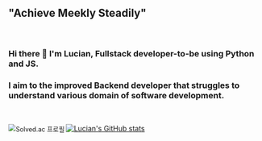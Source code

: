 ## "Achieve Meekly Steadily"

​    

### Hi there 👋 I'm Lucian, Fullstack developer-to-be using Python and JS. 

### I aim to the improved Backend developer that struggles to understand various domain of software development.

​    

<!--
**veluminous/veluminous** is a ✨ _special_ ✨ repository because its `README.md` (this file) appears on your GitHub profile.

Here are some ideas to get you started:

- 🔭 I’m currently working on ...
- 🌱 I’m currently learning ...
- 👯 I’m looking to collaborate on ...
- 🤔 I’m looking for help with ...
- 💬 Ask me about ...
- 📫 How to reach me: ...
- 😄 Pronouns: ...
- ⚡ Fun fact: ...
-->

[<img src="http://mazassumnida.wtf/api/v2/generate_badge?boj=sungyoon606" alt="Solved.ac
프로필" align="left" style="zoom:90%;" />](https://solved.ac/sungyoon606)

[<img src="https://github-readme-stats.vercel.app/api?username=veluminous&hide=stars,issues&show_icons=true" alt="Lucian's GitHub stats" />](https://github.com/anuraghazra/github-readme-stats)
